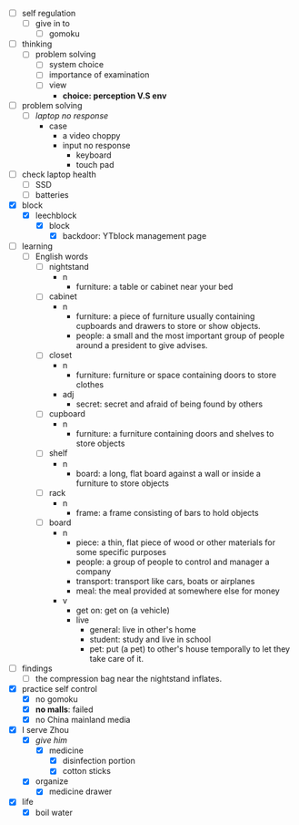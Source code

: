 - [ ] self regulation
    - [ ] give in to
        - [ ] gomoku
- [ ] thinking
    - [ ] problem solving
        - [ ] system choice
        - [ ] importance of examination
        - [ ] view
            - **choice: perception V.S env**
- [ ] problem solving
    - [ ] *laptop no response*
        - case
            - a video choppy
            - input no response
                - keyboard
                - touch pad
- [ ] check laptop health
    - [ ] SSD
    - [ ] batteries
- [x] block
    - [x] leechblock
        - [x] block
            - [x] backdoor: YTblock management page
- [ ] learning
    - [ ] English words
        - [ ] nightstand
            - n
                - furniture: a table or cabinet near your bed
        - [ ] cabinet
            - n
                - furniture: a piece of furniture usually containing cupboards and drawers to store or show objects.
                - people: a small and the most important group of people around a president to give advises.
        - [ ] closet
            - n
                - furniture: furniture or space containing doors to store clothes
            - adj
                - secret: secret and afraid of being found by others
        - [ ] cupboard
            - n
                - furniture: a furniture containing doors and shelves to store objects 
        - [ ] shelf
            - n
                - board: a long, flat board against a wall or inside a furniture to store objects
        - [ ] rack
            - n
                - frame: a frame consisting of bars to hold objects
        - [ ] board
            - n
                - piece: a thin, flat piece of wood or other materials for some specific purposes
                - people: a group of people to control and manager a company
                - transport: transport like cars, boats or airplanes
                - meal: the meal provided at somewhere else for money
            - v
                - get on: get on (a vehicle)
                - live
                    - general: live in other's home
                    - student: study and live in school
                    - pet: put (a pet) to other's house temporally to let they take care of it.
- [ ] findings
    - [ ] the compression bag near the nightstand inflates.
- [x] practice self control
    - [x] no gomoku
    - [x] **no malls**: failed
    - [x] no China mainland media
- [x] I serve Zhou
    - [x] *give him*
        - [x] medicine
            - [x] disinfection portion
            - [x] cotton sticks
    - [x] organize
        - [x] medicine drawer
- [x] life
    - [x] boil water